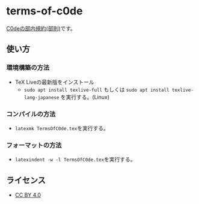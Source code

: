 # terms-of-c0de

[C0deの部内規約(部則)](https://github.com/c0demattari/terms-of-c0de/blob/main/TermsOfC0de.pdf)です。

## 使い方

### 環境構築の方法
- TeX Liveの最新版をインストール
  - `sudo apt install texlive-full` もしくは `sudo apt install texlive-lang-japanese` を実行する。(Linux)

### コンパイルの方法
- `latexmk TermsOfC0de.tex`を実行する。

### フォーマットの方法
- `latexindent -w -l TermsOfC0de.tex`を実行する。

## ライセンス
- [CC BY 4.0](LICENSE)


